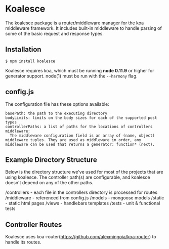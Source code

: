 # Koalesce

  The koalesce package is a router/middleware manager for the koa middleware framework. It includes built-in middleware to handle parsing of some of the basic request and response types. 

## Installation

```
$ npm install koalesce
```

  Koalesce requires koa, which must be running __node 0.11.9__ or higher for generator support. node(1) must be run with the `--harmony` flag.

## config.js

  The configuration file has these options available:

    basePath: the path to the executing directory
    bodyLimits: limits on the body sizes for each of the supported post types
    controllerPaths: a list of paths for the locations of controllers
    middleware:
      The middleware configuration field is an array of (name, object) middleware tuples. They are used as middleware in order, any middleware can be used that returns a generator: function* (next).  

## Example Directory Structure

  Below is the directory structure we've used for most of the projects that are using koalesce. The controller path(s) are configurable, and koalesce doesn't depend on any of the other paths.

  /controllers - each file in the controllers directory is processed for routes
  /middleware - referenced from config.js 
  /models - mongoose models
  /static - static html pages
  /views - handlebars templates
  /tests - unit & functional tests

## Controller Routes

  Koalesce uses koa-router(https://github.com/alexmingoia/koa-router) to handle its routes. 

